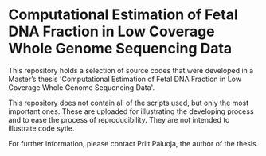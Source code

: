 # Computational Estimation of Fetal DNA Fraction in Low Coverage Whole Genome Sequencing Data

This repository holds a selection of source codes that were developed in a Master’s thesis 'Computational Estimation of Fetal DNA Fraction in Low Coverage Whole Genome Sequencing Data'. 


This repository does not contain all of the scripts used, but only the most important ones. These are uploaded for illustrating the developing process and to ease the process of reproducibility. They are not intended to illustrate code sytle.


For further information, please contact Priit Paluoja, the author of the thesis.

